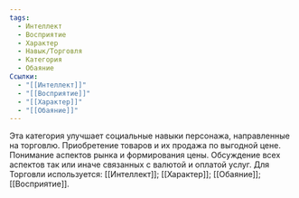 ```yaml
---
tags:
  - Интеллект
  - Восприятие
  - Характер
  - Навык/Торговля
  - Категория
  - Обаяние
Ссылки:
  - "[[Интеллект]]"
  - "[[Восприятие]]"
  - "[[Характер]]"
  - "[[Обаяние]]"
---
```

Эта категория улучшает социальные навыки персонажа, направленные на торговлю. Приобретение товаров и их продажа по выгодной цене. Понимание аспектов рынка и формирования цены. Обсуждение всех аспектов так или иначе связанных с валютой и оплатой услуг. Для Торговли используется: [[Интеллект]]; [[Характер]]; [[Обаяние]]; [[Восприятие]].